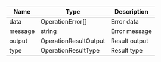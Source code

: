 | Name | Type | Description |
|---|---|---|
| data | OperationError[] | Error data |
| message | string | Error message |
| output | OperationResultOutput | Result output |
| type | OperationResultType | Result type |